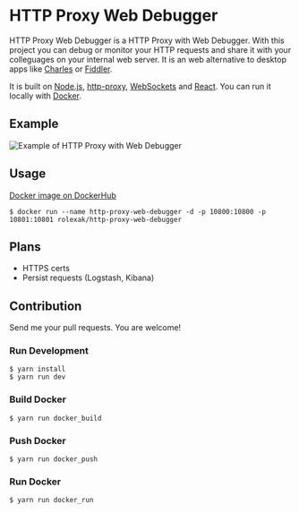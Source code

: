 # HTTP Proxy Web Debugger

HTTP Proxy Web Debugger is a HTTP Proxy with Web Debugger. With this project you can debug or monitor your HTTP requests and share it with your colleguages on your internal web server. It is an web alternative to desktop apps like [Charles](https://www.charlesproxy.com/) or [Fiddler](https://www.telerik.com/fiddler).

It is built on [Node.js](https://nodejs.org/en/), [http-proxy](https://nodejs.org/en/), [WebSockets](https://developer.mozilla.org/en-US/docs/Web/API/WebSockets_API) and [React](https://reactjs.org/). You can run it locally with [Docker](https://www.docker.com/).

## Example
![Example of HTTP Proxy with Web Debugger](https://raw.githubusercontent.com/radoslavoleksak/http-proxy-web-debugger/master/resources/img/http-proxy-web-debugger.png)

## Usage
[Docker image on DockerHub](https://hub.docker.com/r/rolexak/http-proxy-web-debugger/)
```
$ docker run --name http-proxy-web-debugger -d -p 10800:10800 -p 10801:10801 rolexak/http-proxy-web-debugger
``` 

## Plans
- HTTPS certs
- Persist requests (Logstash, Kibana)


## Contribution
Send me your pull requests. You are welcome!

### Run Development
```
$ yarn install
$ yarn run dev
```

### Build Docker
```
$ yarn run docker_build
```

### Push Docker
```
$ yarn run docker_push
```

### Run Docker
```
$ yarn run docker_run
```